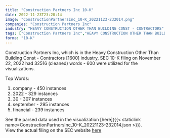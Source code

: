 ```yaml
---
title: "Construction Partners Inc 10-K"
date: 2022-11-23T23:20:14
image: "ConstructionPartnersInc_10-K_20221123-232014.png"
companies: "Construction Partners Inc"
industry: "HEAVY CONSTRUCTION OTHER THAN BUILDING CONST - CONTRACTORS"
tags: ["Construction Partners Inc","HEAVY CONSTRUCTION OTHER THAN BUILDING CONST - CONTRACTORS","11-22-2022","10-K"]
forms: "10-K"
---
```

Construction Partners Inc, which is in the Heavy Construction Other Than Building Const - Contractors [1600] industry, SEC 10-K filing on November 22, 2022 had 32516 (cleaned) words - 600 were utilized for the visualizations.

Top Words:
1. company - 450 instances
2. 2022 - 329 instances
3. 30 - 307 instances
4. september - 295 instances
5. financial - 239 instances


See the parsed data used in the visualization [here]({{< staticlink name=ConstructionPartnersInc_10-K_20221123-232014.json >}}).  
View the actual filing on the SEC website [here](https://www.sec.gov/Archives/edgar/data/1718227/0001718227-22-000103.txt)